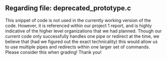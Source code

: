 ## Regarding file: deprecated_prototype.c
This snippet of code is not used in the currently working version of the code.
However, it is referenced within our project 1 report, and is highly indicative
of the higher level organizations that we had planned. Though our current code
only successfully handles one pipe or redirect at the time, we believe that 
(had we figured out the exact technicality) this would allow us to use multiple
pipes and redirects within one larger set of commands. Please consider this
when grading! Thank you!
